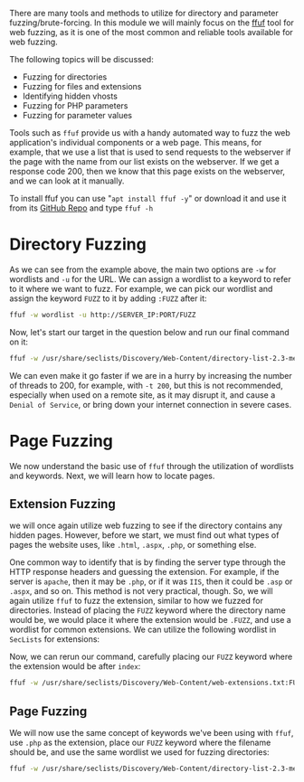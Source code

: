There are many tools and methods to utilize for directory and parameter fuzzing/brute-forcing. In this module we will mainly focus on the [ffuf](https://github.com/ffuf/ffuf) tool for web fuzzing, as it is one of the most common and reliable tools available for web fuzzing.

The following topics will be discussed:

- Fuzzing for directories
- Fuzzing for files and extensions
- Identifying hidden vhosts
- Fuzzing for PHP parameters
- Fuzzing for parameter values

Tools such as `ffuf` provide us with a handy automated way to fuzz the web application's individual components or a web page. This means, for example, that we use a list that is used to send requests to the webserver if the page with the name from our list exists on the webserver. If we get a response code 200, then we know that this page exists on the webserver, and we can look at it manually.

To install ffuf you can use "`apt install ffuf -y`" or download it and use it from its [GitHub Repo](https://github.com/ffuf/ffuf.git)
and type `ffuf -h`

# Directory Fuzzing

As we can see from the example above, the main two options are `-w` for wordlists and `-u` for the URL. We can assign a wordlist to a keyword to refer to it where we want to fuzz. For example, we can pick our wordlist and assign the keyword `FUZZ` to it by adding `:FUZZ` after it:

```sh
ffuf -w wordlist -u http://SERVER_IP:PORT/FUZZ
```

Now, let's start our target in the question below and run our final command on it:

```sh
ffuf -w /usr/share/seclists/Discovery/Web-Content/directory-list-2.3-medium.txt:FUZZ -u http://$target/FUZZ
```

We can even make it go faster if we are in a hurry by increasing the number of threads to 200, for example, with `-t 200`, but this is not recommended, especially when used on a remote site, as it may disrupt it, and cause a `Denial of Service`, or bring down your internet connection in severe cases. 

# Page Fuzzing

We now understand the basic use of `ffuf` through the utilization of wordlists and keywords. Next, we will learn how to locate pages.

## Extension Fuzzing

we will once again utilize web fuzzing to see if the directory contains any hidden pages. However, before we start, we must find out what types of pages the website uses, like `.html`, `.aspx`, `.php`, or something else.

One common way to identify that is by finding the server type through the HTTP response headers and guessing the extension. For example, if the server is `apache`, then it may be `.php`, or if it was `IIS`, then it could be `.asp` or `.aspx`, and so on. This method is not very practical, though. So, we will again utilize `ffuf` to fuzz the extension, similar to how we fuzzed for directories. Instead of placing the `FUZZ` keyword where the directory name would be, we would place it where the extension would be `.FUZZ`, and use a wordlist for common extensions. We can utilize the following wordlist in `SecLists` for extensions:

Now, we can rerun our command, carefully placing our `FUZZ` keyword where the extension would be after `index`:

```sh
ffuf -w /usr/share/seclists/Discovery/Web-Content/web-extensions.txt:FUZZ -u http://$target/indexFUZZ
```

## Page Fuzzing

We will now use the same concept of keywords we've been using with `ffuf`, use `.php` as the extension, place our `FUZZ` keyword where the filename should be, and use the same wordlist we used for fuzzing directories:

```sh
ffuf -w /usr/share/seclists/Discovery/Web-Content/directory-list-2.3-medium.txt:FUZZ -u http://$target/FUZZ.php
```
